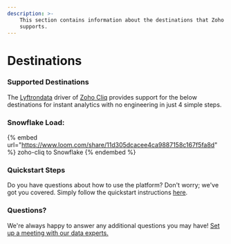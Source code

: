 ```yaml
---
description: >-
    This section contains information about the destinations that Zoho Cliq
    supports.
---
```


# Destinations

### Supported Destinations

The [Lyftrondata](https://www.lyftrondata.com/) driver of [Zoho Cliq](https://www.lyftrondata.com/integration/zoho-cliq/) provides support for the below destinations for instant analytics with no engineering in just 4 simple steps.

### Snowflake Load:

{% embed url="https://www.loom.com/share/11d305dcacee4ca9887158c167f5fa8d" %}
zoho-cliq to Snowflake
{% endembed %}

### Quickstart Steps

Do you have questions about how to use the platform? Don't worry; we've got you covered. Simply follow the quickstart instructions [here](../../../quickstart-steps.md).

### Questions? <a href="#questions" id="questions"></a>

We're always happy to answer any additional questions you may have! [Set up a meeting with our data experts.](https://www.lyftrondata.com/book-a-meeting/)
